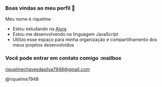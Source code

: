 ### Boas vindas ao meu perfil 💙

Meu nome é riquelme

- Estou estudando na [Alura](https://www.alura.com.br)
- Estou me desenvolvendo na linguagem JavaScript
- Utilizo esse espaço para minha organização e compartilhamento dos meus projetos desenvolvidos

### Você pode entrar em contato comigo :mailbox

riquelmechavesdasilva7948@gmail.com

@riquelme7948

